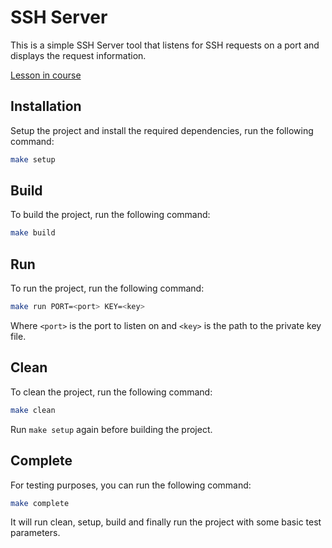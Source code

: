 # SSH Server

This is a simple SSH Server tool that listens for SSH requests on a port and displays the request information.

[Lesson in course](https://codedeviate.github.io/aicollection/go-tools-ssh-server.html)

## Installation

Setup the project and install the required dependencies, run the following command:

```bash
make setup
```

## Build

To build the project, run the following command:

```bash
make build
```

## Run

To run the project, run the following command:

```bash
make run PORT=<port> KEY=<key>
```

Where `<port>` is the port to listen on and `<key>` is the path to the private key file.

## Clean

To clean the project, run the following command:

```bash
make clean
```

Run `make setup` again before building the project.

## Complete

For testing purposes, you can run the following command:

```bash
make complete
```

It will run clean, setup, build and finally run the project with some basic test parameters.
